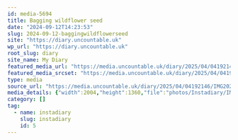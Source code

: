 ```yaml
---
id: media-5694
title: Bagging wildflower seed
date: "2024-09-12T14:23:53"
slug: 2024-09-12-baggingwildflowerseed
site: "https://diary.uncountable.uk"
wp_url: "https://diary.uncountable.uk"
root_slug: diary
site_name: My Diary
featured_media_url: "https://media.uncountable.uk/diary/2025/04/04192146/IMG20240912152353-edited.webp"
featured_media_srcset: "https://media.uncountable.uk/diary/2025/04/04192146/IMG20240912152353-edited-300x204.webp 300w, https://media.uncountable.uk/diary/2025/04/04192146/IMG20240912152353-edited-1024x695.webp 1024w, https://media.uncountable.uk/diary/2025/04/04192146/IMG20240912152353-edited-150x150.webp 150w, https://media.uncountable.uk/diary/2025/04/04192146/IMG20240912152353-edited-640x434.webp 640w, https://media.uncountable.uk/diary/2025/04/04192146/IMG20240912152353-edited.webp 2004w"
type: media
source_url: "https://media.uncountable.uk/diary/2025/04/04192146/IMG20240912152353-edited.webp"
media_details: {"width":2004,"height":1360,"file":"photos/Instadiary/IMG20240912152353-edited.webp","filesize":152206,"sizes":{"medium":{"file":"IMG20240912152353-edited-300x204.webp","width":300,"height":204,"filesize":17418,"mime_type":"image/webp","source_url":"https://media.uncountable.uk/diary/2025/04/04192146/IMG20240912152353-edited-300x204.webp"},"large":{"file":"IMG20240912152353-edited-1024x695.webp","width":1024,"height":695,"filesize":119962,"mime_type":"image/webp","source_url":"https://media.uncountable.uk/diary/2025/04/04192146/IMG20240912152353-edited-1024x695.webp"},"thumbnail":{"file":"IMG20240912152353-edited-150x150.webp","width":150,"height":150,"filesize":8268,"mime_type":"image/webp","source_url":"https://media.uncountable.uk/diary/2025/04/04192146/IMG20240912152353-edited-150x150.webp"},"mobwidth":{"file":"IMG20240912152353-edited-640x434.webp","width":640,"height":434,"filesize":62316,"mime_type":"image/webp","source_url":"https://media.uncountable.uk/diary/2025/04/04192146/IMG20240912152353-edited-640x434.webp"},"full":{"file":"IMG20240912152353-edited.webp","width":2004,"height":1360,"mime_type":"image/webp","source_url":"https://media.uncountable.uk/diary/2025/04/04192146/IMG20240912152353-edited.webp"}},"image_meta":{"aperture":"0","credit":"","camera":"","caption":"","created_timestamp":"0","copyright":"","focal_length":"0","iso":"0","shutter_speed":"0","title":"","orientation":"0","keywords":[]}}
category: []
tag:
  - name: instadiary
    slug: instadiary
    id: 5
---
```


